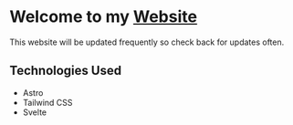 # Welcome to my [Website](joshuala.com)

This website will be updated frequently so check back for updates often.

## Technologies Used

* Astro
* Tailwind CSS
* Svelte